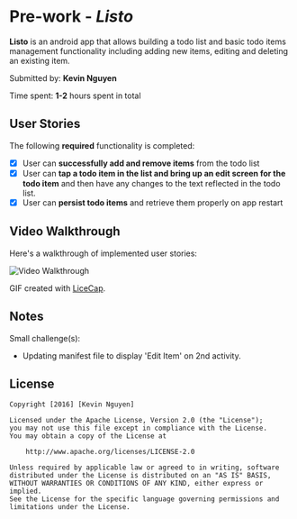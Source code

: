 # Pre-work - *Listo*

**Listo** is an android app that allows building a todo list and basic todo items management functionality including adding new items, editing and deleting an existing item.

Submitted by: **Kevin Nguyen**

Time spent: **1-2** hours spent in total

## User Stories

The following **required** functionality is completed:

* [x] User can **successfully add and remove items** from the todo list
* [x] User can **tap a todo item in the list and bring up an edit screen for the todo item** and then have any changes to the text reflected in the todo list.
* [x] User can **persist todo items** and retrieve them properly on app restart

<!-- The following **optional** features are implemented:

* [ ] Persist the todo items [into SQLite](http://guides.codepath.com/android/Persisting-Data-to-the-Device#sqlite) instead of a text file
* [ ] Improve style of the todo items in the list [using a custom adapter](http://guides.codepath.com/android/Using-an-ArrayAdapter-with-ListView)
* [ ] Add support for completion due dates for todo items (and display within listview item)
* [ ] Use a [DialogFragment](http://guides.codepath.com/android/Using-DialogFragment) instead of new Activity for editing items
* [ ] Add support for selecting the priority of each todo item (and display in listview item)
* [ ] Tweak the style improving the UI / UX, play with colors, images or backgrounds -->

<!-- The following **additional** features are implemented:

* [ ] List anything else that you can get done to improve the app functionality! -->

## Video Walkthrough 

Here's a walkthrough of implemented user stories:

<img src='https://dl.dropbox.com/s/48pmxws9crcxq2r/listo.gif?dl=0' title='Video Walkthrough' width='' alt='Video Walkthrough' />

GIF created with [LiceCap](http://www.cockos.com/licecap/).

## Notes

Small challenge(s):
- Updating manifest file to display 'Edit Item' on 2nd activity.

## License

    Copyright [2016] [Kevin Nguyen]

    Licensed under the Apache License, Version 2.0 (the "License");
    you may not use this file except in compliance with the License.
    You may obtain a copy of the License at

        http://www.apache.org/licenses/LICENSE-2.0

    Unless required by applicable law or agreed to in writing, software
    distributed under the License is distributed on an "AS IS" BASIS,
    WITHOUT WARRANTIES OR CONDITIONS OF ANY KIND, either express or implied.
    See the License for the specific language governing permissions and
    limitations under the License.
